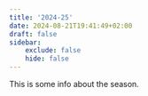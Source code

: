 ```yaml
---
title: '2024-25'
date: 2024-08-21T19:41:49+02:00
draft: false
sidebar:
    exclude: false
    hide: false
---
```


This is some info about the season.